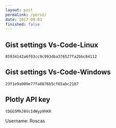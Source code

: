 ```yaml
---
layout: post
permalink: /perso/
date: 2017-09-03
finished: false
---
```


## Gist settings Vs-Code-Linux

```
85934142a6f03cc9c993dba376527fa2bbc84112
```

## Gist settings Vs-Code-Windows
```
23f1e9a909e77fa8876b5cf65abc2187
```


## Plotly API key
```
tDGG5MhJ8VcIdWyp9hKR
```
Username: Roscas


